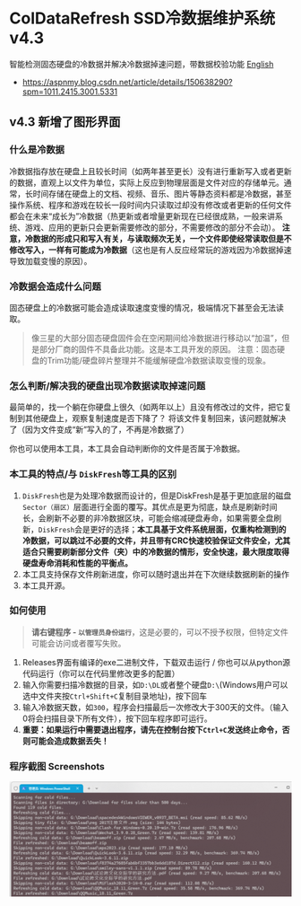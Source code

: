 # ColDataRefresh SSD冷数据维护系统 v4.3
智能检测固态硬盘的冷数据并解决冷数据掉速问题，带数据校验功能
[English](/README_EN.md)
- https://aspnmy.blog.csdn.net/article/details/150638290?spm=1011.2415.3001.5331

## v4.3 新增了图形界面

### 什么是冷数据
冷数据指存放在硬盘上且较长时间（如两年甚至更长）没有进行重新写入或者更新的数据，直观上以文件为单位，实际上反应到物理层面是文件对应的存储单元。通常，长时间存储在硬盘上的文档、视频、音乐、图片等静态资料都是冷数据，甚至操作系统、程序和游戏在较长一段时间内只读取过却没有修改或者更新的任何文件都会在未来“成长为”冷数据（热更新或者增量更新现在已经很成熟，一般来讲系统、游戏、应用的更新只会更新需要修改的部分，不需要修改的部分不会动）。
**注意，冷数据的形成只和写入有关，与读取频次无关，一个文件即使经常读取但是不修改写入，一样有可能成为冷数据**（这也是有人反应经常玩的游戏因为冷数据掉速导致加载变慢的原因）。

### 冷数据会造成什么问题
固态硬盘上的冷数据可能会造成读取速度变慢的情况，极端情况下甚至会无法读取。

> 像三星的大部分固态硬盘固件会在空闲期间给冷数据进行移动以“加温”，但是部分厂商的固件不具备此功能。这是本工具开发的原因。
> 注意：固态硬盘的Trim功能/硬盘碎片整理并不能缓解硬盘冷数据读取变慢的现象。

### 怎么判断/解决我的硬盘出现冷数据读取掉速问题

最简单的，找一个躺在你硬盘上很久（如两年以上）且没有修改过的文件，把它复制到其他硬盘上，观察复制速度是否下降了？
将该文件复制回来，该问题就解决了（因为文件变成“新”写入的了，不再是冷数据了）

你也可以使用本工具，本工具会自动判断你的文件是否属于冷数据。

### 本工具的特点/与 `DiskFresh`等工具的区别

1. `DiskFresh`也是为处理冷数据而设计的，但是DiskFresh是基于更加底层的磁盘`Sector（扇区）`层面进行全面的覆写。其优点是更为彻底，缺点是刷新时间长，会刷新不必要的非冷数据区块，可能会缩减硬盘寿命，如果需要全盘刷新，`DiskFresh`会是更好的选择；**本工具基于文件系统层面，仅重构检测到的冷数据，可以跳过不必要的文件，并且带有CRC快速校验保证文件安全，尤其适合只需要刷新部分文件（夹）中的冷数据的情形，安全快速，最大限度取得硬盘寿命消耗和性能的平衡点。**
2. 本工具支持保存文件刷新进度，你可以随时退出并在下次继续数据刷新的操作
3. 本工具开源。

### 如何使用

> **请右键程序 - `以管理员身份运行`**，这是必要的，可以不授予权限，但特定文件可能会访问或者覆写失败。

1. Releases界面有编译的exe二进制文件，下载双击运行 / 你也可以从python源代码运行（你可以在代码里修改更多的配置）
2. 输入你需要扫描冷数据的目录，如`D:\DL`或者整个硬盘`D:\`(Windows用户可以选中文件夹按`Ctrl+Shift+C`复制目录地址)，按下回车
3. 输入冷数据天数，如`300`，程序会扫描最后一次修改大于300天的文件。（输入0将会扫描目录下所有文件），按下回车程序即可运行。
4. **重要：如果运行中需要退出程序，请先在控制台按下`Ctrl+C`发送终止命令，否则可能会造成数据丢失！**

### 程序截图 Screenshots
![projectimage](./projectimage.png)


